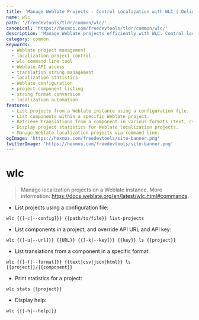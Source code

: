 ```yaml
---
title: 'Manage Weblate Projects - Control Localization with WLC | Online Free DevTools by Hexmos'
name: wlc
path: '/freedevtools/tldr/common/wlc/'
canonical: 'https://hexmos.com/freedevtools/tldr/common/wlc/'
description: 'Manage Weblate projects efficiently with WLC. Control localization workflows, list components and translate strings with this command-line tool. Free online tool, no registration required.'
category: common
keywords:
  - Weblate project management
  - localization project control
  - wlc command line tool
  - Weblate API access
  - translation string management
  - localization statistics
  - Weblate configuration
  - project component listing
  - string format conversion
  - localization automation
features:
  - List projects from a Weblate instance using a configuration file.
  - List components within a specific Weblate project.
  - Retrieve translations from a component in various formats (text, csv, json, html).
  - Display project statistics for Weblate localization projects.
  - Manage Weblate localization projects via command line.
ogImage: 'https://hexmos.com/freedevtools/site-banner.png'
twitterImage: 'https://hexmos.com/freedevtools/site-banner.png'
---
```


# wlc

> Manage localization projects on a Weblate instance.
> More information: <https://docs.weblate.org/en/latest/wlc.html#commands>.

- List projects using a configuration file:

`wlc {{[-c|--config]}} {{path/to/file}} list-projects`

- List components in a project, and override API URL and API key:

`wlc {{[-u|--url]}} {{URL}} {{[-k|--key]}} {{key}} ls {{project}}`

- List translations from a component in a specific format:

`wlc {{[-f|--format]}} {{text|csv|json|html}} ls {{project}}/{{component}}`

- Print statistics for a project:

`wlc stats {{project}}`

- Display help:

`wlc {{[-h|--help]}}`
